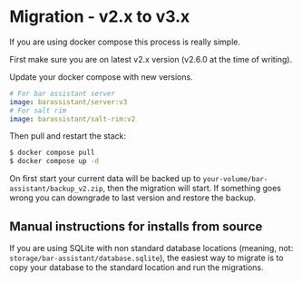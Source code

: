 # Migration - v2.x to v3.x

If you are using docker compose this process is really simple.

First make sure you are on latest v2.x version (v2.6.0 at the time of writing).

Update your docker compose with new versions.

``` yaml
# For bar assistant server
image: barassistant/server:v3
# For salt rim
image: barassistant/salt-rim:v2
```

Then pull and restart the stack:

``` bash
$ docker compose pull
$ docker compose up -d
```

On first start your current data will be backed up to `your-volume/bar-assistant/backup_v2.zip`, then the migration will start. If something goes wrong you can downgrade to last version and restore the backup.

## Manual instructions for installs from source

If you are using SQLite with non standard database locations (meaning, not: `storage/bar-assistant/database.sqlite`), the easiest way to migrate is to copy your database to the standard location and run the migrations.
